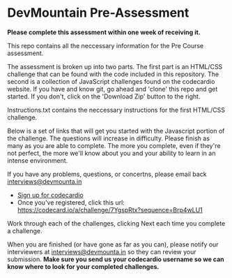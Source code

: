 DevMountain Pre-Assessment
=========

**Please complete this assessment within one week of receiving it.**

This repo contains all the neccessary information for the Pre Course assessment. 

The assessment is broken up into two parts. The first part is an HTML/CSS challenge that can be found with the code included in this repository. The second is a collection of JavaScript challenges found on the codecardio website. If you have and know git, go ahead and 'clone' this repo and get started. If you don't, click on the 'Download Zip' button to the right. 

Instructions.txt contains the neccessary instructions for the first HTML/CSS challenge. 

Below is a set of links that will get you started with the Javascript portion of the challenge. The questions will increase in difficulty. Please finish as many as you are able to complete. The more you complete, even if they're not perfect, the more we'll know about you and your ability to learn in an intense environment.

If you have any problems, questions, or concertns, please email back interviews@devmounta.in

* [Sign up for codecardio](https://codecard.io/a/register)
* Once you've registered, click this url: https://codecard.io/a/challenge/7YgspRtx?sequence=Brp4wLU1

Work through each of the challenges, clicking Next each time you complete a challenge.

When you are finished (or have gone as far as you can), please notify our interviewers at interviews@devmounta.in so they can review your submission. **Make sure you send us your codecardio username so we can know where to look for your completed challenges.**
